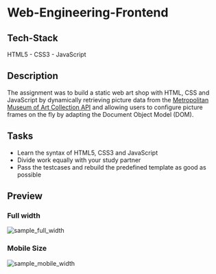 # Web-Engineering-Frontend

## Tech-Stack

HTML5 - CSS3 - JavaScript

## Description

The assignment was to build a static web art shop with HTML, CSS and JavaScript by dynamically retrieving picture data from the [Metropolitan Museum of Art Collection API](https://metmuseum.github.io/) and allowing users to configure picture frames on the fly by adapting the Document Object Model (DOM).

## Tasks

* Learn the syntax of HTML5, CSS3  and JavaScript
* Divide work equally with your study partner
* Pass the testcases and rebuild the predefined template as good as possible

## Preview

### Full width
![sample_full_width](https://user-images.githubusercontent.com/99888863/155184561-29fe42a7-824c-4832-bc34-e4b24181b779.PNG)

### Mobile Size
![sample_mobile_width](https://user-images.githubusercontent.com/99888863/155184608-f9b6ad23-19cc-46b5-be91-979f3c529bcc.PNG)
